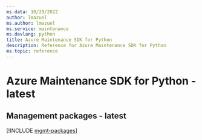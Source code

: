 ```yaml
---
ms.data: 10/20/2022
author: lmazuel
ms.author: lmazuel
ms.service: maintenance
ms.devlang: python
title: Azure Maintenance SDK for Python
description: Reference for Azure Maintenance SDK for Python
ms.topic: reference
---
```

# Azure Maintenance SDK for Python - latest

## Management packages - latest
[!INCLUDE [mgmt-packages](maintenance-mgmt-index.md)]